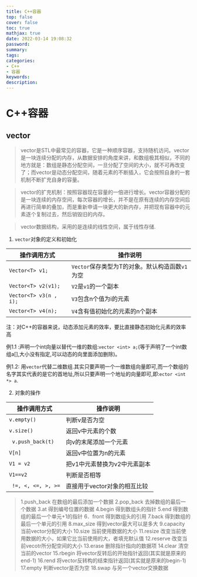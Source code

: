 ```yaml
---
title: C++容器
top: false
cover: false
toc: true
mathjax: true
date: 2022-03-14 19:08:32
password:
summary:
tags:
categories:
- C++
- 容器
keywords:
description:
---
```


# C++容器

## vector

> vector是STL中最常见的容器，它是一种顺序容器，支持随机访问。vector是一块连续分配的内存，从数据安排的角度来讲，和数组极其相似，不同的地方就是：数组是静态分配空间，一旦分配了空间的大小，就不可再改变了；而vector是动态分配空间，随着元素的不断插入，它会按照自身的一套机制不断扩充自身的容量。

> vector的扩充机制：按照容器现在容量的一倍进行增长。vector容器分配的是一块连续的内存空间，每次容器的增长，并不是在原有连续的内存空间后再进行简单的叠加，而是重新申请一块更大的新内存，并把现有容器中的元素逐个复制过去，然后销毁旧的内存。

> vector数据结构，采用的是连续的线性空间，属于线性存储.

1. `vector`对象的定义和初始化

| 操作调用方式       | 操作说明                        |
| ------------------------------ | ------------------------------------------- |
| `Vector<T> v1; `      | `Vector`保存类型为T的对象。默认构造函数`v1`为空 |
| `Vector<T> v2(v1);`   | `V2`是`v1`的一个副本                            |
| `Vector<T> v3(n , i);` | `V3`包含n个值为i的元素                        |
|` Vector<T> v4(n); `   | `V4`含有值初始化的元素的n个副本               |

注：对C++的容器来说，动态添加元素的效率，要比直接静态初始化元素的效率高

例1.1 :声明一个int向量以替代一维的数组:`vector <int> a;`(等于声明了一个int数组a[],大小没有指定,可以动态的向里面添加删除)。

例1.2: 用`vector`代替二维数组.其实只要声明一个一维数组向量即可,而一个数组的名字其实代表的是它的首地址,所以只要声明一个地址的向量即可,即:`ector <int *> a`.

2. 对象的操作

| 操作调用方式    |操作说明          |
| -------------------------- | ---------------------------- |
| `v.empty()`      | 判断v是否为空                |
|` v.size() `      | 返回v中元素的个数            |
|` v.push_back(t)`   | 向v的末尾添加一个元素        |
|` V[n]     `        | 返回v中位置为n的元素         |
|` V1 = v2  `      | 把v1中元素替换为v2中元素副本 |
|` V1==v2    `     | 判断是否相等                 |
|` !=, <, <=, >, >=`| 直接用于vector对象的相互比较 |

 >1.push_back  在数组的最后添加一个数据
 >2.pop_back  去掉数组的最后一个数据 
 >3.at        得到编号位置的数据
 >4.begin      得到数组头的指针
 >5.end       得到数组的最后一个单元+1的指针
 >6．front    得到数组头的引用
 >7.back      得到数组的最后一个单元的引用
 >8.max_size   得到vector最大可以是多大
 >9.capacity    当前vector分配的大小
 >10.size      当前使用数据的大小
 >11.resize     改变当前使用数据的大小，如果它比当前使用的大，者填充默认值
 >12.reserve   改变当前vecotr所分配空间的大小
 >13.erase     删除指针指向的数据项
 >14.clear     清空当前的vector
 >15.rbegin    将vector反转后的开始指针返回(其实就是原来的end-1)
 >16.rend     将vector反转构的结束指针返回(其实就是原来的begin-1)
 >17.empty    判断vector是否为空
 >18.swap     与另一个vector交换数据